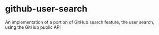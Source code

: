 # github-user-search
An implementation of a portion of GitHub search feature, the user search, using the GitHub public API
